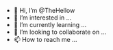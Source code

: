 - 👋 Hi, I’m @TheHellow
- 👀 I’m interested in ...
- 🌱 I’m currently learning ...
- 💞️ I’m looking to collaborate on ...
- 📫 How to reach me ...

<!---
TheHellow/TheHellow is a ✨ special ✨ repository because its `README.md` (this file) appears on your GitHub profile.
You can click the Preview link to take a look at your changes.
--->
